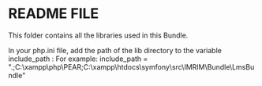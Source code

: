README FILE
===========
This folder contains all the libraries used in this Bundle.

In your php.ini file, add the path of the lib directory to the variable include_path :
For example:
include_path = ".;C:\xampp\php\PEAR;C:\xampp\htdocs\symfony\src\IMRIM\Bundle\LmsBundle\"
